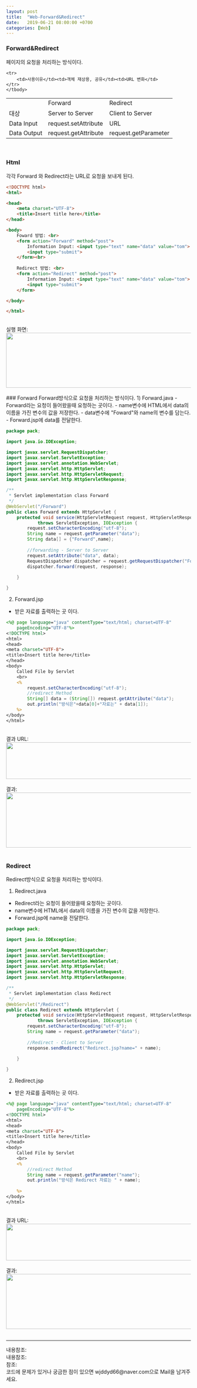 ```yaml
---
layout: post
title:  "Web-Forward&Redirect"
date:   2019-06-21 08:00:00 +0700
categories: [Web]
---
```


###  Forward&Redirect
페이지의 요청을 처리하는 방식이다.  

<link rel = "stylesheet" href ="/static/css/bootstrap.min.css">
<table class="table">
	<tbody>
	<tr>
		<td></td><td>Forward</td><td>Redirect</td>
	</tr>
	<tr>
		<td>대상</td><td>Server to Server</td><td>Client to Server</td>
	</tr>
		<tr>
		<td>Data Input</td><td>request.setAttribute</td><td>URL</td>
	</tr>
		<tr>
		<td>Data Output</td><td>request.getAttribute</td><td>request.getParameter</td>
	</tr>
	
	<tr>
		<td>사용이유</td><td>객체 재상용, 공유</td><td>URL 변화</td>
	</tr>
	</tbody>
</table>
<br>

###  Html
각각 Forward 와 Redirect라는 URL로 요청을 보내게 된다.   


```html
<!DOCTYPE html>
<html>

<head>
    <meta charset="UTF-8">
    <title>Insert title here</title>
</head>

<body>
	Foward 방법: <br>
    <form action="Forward" method="post">
        Information Input: <input type="text" name="data" value="tom">
        <input type="submit">
    </form><br>
    
    Redirect 방법: <br>
    <form action="Redirect" method="post">
        Information Input: <input type="text" name="data" value="tom">
        <input type="submit">
    </form>

</body>

</html>
```
<br>
실행 화면:
<div><img src="https://gmlwjd9405.github.io/images/Web/FR.JPG" height="150" width="700" /></div>
<br>
###  Forward
Forward방식으로 요청을 처리하는 방식이다.  
1) Forward.java
 - Forward라는 요청이 들어왔을때 요청하는 곳이다. 
 - name변수에 HTML에서 data의 이름을 가진 변수의 값을 저장한다.
 - data변수에 "Foward"와 name의 변수를 담는다.
 - Forward.jsp에 data를 전달한다.

```java
package pack;

import java.io.IOException;

import javax.servlet.RequestDispatcher;
import javax.servlet.ServletException;
import javax.servlet.annotation.WebServlet;
import javax.servlet.http.HttpServlet;
import javax.servlet.http.HttpServletRequest;
import javax.servlet.http.HttpServletResponse;

/**
 * Servlet implementation class Forward
 */
@WebServlet("/Forward")
public class Forward extends HttpServlet {
	protected void service(HttpServletRequest request, HttpServletResponse response)
			throws ServletException, IOException {
		request.setCharacterEncoding("utf-8");
		String name = request.getParameter("data");
		String data[] = {"Forward",name};
		
		//forwarding - Server to Server
		request.setAttribute("data", data);
		RequestDispatcher dispatcher = request.getRequestDispatcher("Forward.jsp");
		dispatcher.forward(request, response);
		
	}

}

```

2) Forward.jsp
 - 받은 자료를 출력하는 곳 이다.

```jsp
<%@ page language="java" contentType="text/html; charset=UTF-8"
	pageEncoding="UTF-8"%>
<!DOCTYPE html>
<html>
<head>
<meta charset="UTF-8">
<title>Insert title here</title>
</head>
<body>
	Called File by Servlet
	<br>
	<%
		request.setCharacterEncoding("utf-8");
		//redirect Method
		String[] data = (String[]) request.getAttribute("data");
		out.println("방식은"+data[0]+"자료는" + data[1]);
	%>
</body>
</html>
```
<br>
결과 URL:  
<div><img src="https://gmlwjd9405.github.io/images/Web/Forward1.JPG" height="100" width="700" /></div>
<br>
결과:  
<div><img src="https://gmlwjd9405.github.io/images/Web/Forward2.JPG" height="150" width="700" /></div>
<br>

###  Redirect
Redirect방식으로 요청을 처리하는 방식이다.  
1) Redirect.java
 - Redirect라는 요청이 들어왔을때 요청하는 곳이다. 
 - name변수에 HTML에서 data의 이름을 가진 변수의 값을 저장한다.
 - Forward.jsp에 name을 전달한다.

```java
package pack;

import java.io.IOException;

import javax.servlet.RequestDispatcher;
import javax.servlet.ServletException;
import javax.servlet.annotation.WebServlet;
import javax.servlet.http.HttpServlet;
import javax.servlet.http.HttpServletRequest;
import javax.servlet.http.HttpServletResponse;

/**
 * Servlet implementation class Redirect
 */
@WebServlet("/Redirect")
public class Redirect extends HttpServlet {
	protected void service(HttpServletRequest request, HttpServletResponse response)
			throws ServletException, IOException {
		request.setCharacterEncoding("utf-8");
		String name = request.getParameter("data");
		
		//Redirect - Client to Server
		response.sendRedirect("Redirect.jsp?name=" + name);
		
	}

}

```

2) Redirect.jsp
 - 받은 자료를 출력하는 곳 이다.

```jsp
<%@ page language="java" contentType="text/html; charset=UTF-8"
	pageEncoding="UTF-8"%>
<!DOCTYPE html>
<html>
<head>
<meta charset="UTF-8">
<title>Insert title here</title>
</head>
<body>
	Called File by Servlet
	<br>
	<%
		//redirect Method
		String name = request.getParameter("name");
		out.println("방식은 Redirect 자료는 " + name);
		
	%>
</body>
</html>
```
<br>
결과 URL:  
<div><img src="https://gmlwjd9405.github.io/images/Web/Redirect1.JPG" height="100" width="700" /></div>
<br>
결과:  
<div><img src="https://gmlwjd9405.github.io/images/Web/Redirect2.JPG" height="150" width="700" /></div>
<br>

<hr>
내용참조: <https://mangkyu.tistory.com/14><br>
내용참조: <https://gmlwjd9405.github.io/2018/10/28/servlet.html><br>
참조:<https://github.com/wjddyd66/Web/tree/master/Forward_Redirect><br>
코드에 문제가 있거나 궁금한 점이 있으면 wjddyd66@naver.com으로  Mail을 남겨주세요.